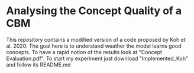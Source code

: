 # Analysing the Concept Quality of a CBM

This repository contains a modified version of a code proposed by Koh et al. 2020. The goal here is to understand weather the model learns good concepts.
To have a rapid notion of the results look at "Concept Evaluation.pdf".
To start my experiment just download "Implemented_Koh" and follow its README.md
